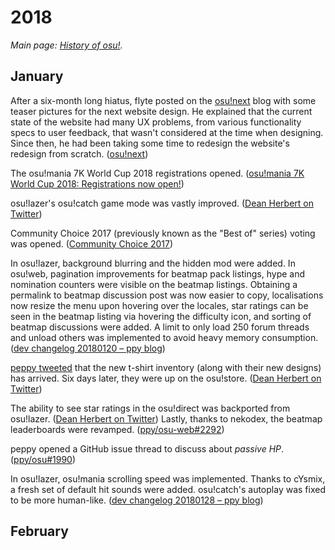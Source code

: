 # 2018

*Main page: [History of osu!](/wiki/HOO).*

## January

After a six-month long hiatus, flyte posted on the [osu!next](http://osunext.tumblr.com) blog with some teaser pictures for the next website design. He explained that the current state of the website had many UX problems, from various functionality specs to user feedback, that wasn't considered at the time when designing. Since then, he had been taking some time to redesign the website's redesign from scratch. ([osu!next](http://osunext.tumblr.com/post/169336245023/hi-its-been-6-months-since-my-last-post-rest))

The osu!mania 7K World Cup 2018 registrations opened. ([osu!mania 7K World Cup 2018: Registrations now open!](https://osu.ppy.sh/home/news/2018-01-10-MWC7K-2018-registrations-open))

osu!lazer's osu!catch game mode was vastly improved. ([Dean Herbert on Twitter](https://twitter.com/ppy/status/951884503122784257))

Community Choice 2017 (previously known as the "Best of" series) voting was opened. ([Community Choice 2017](https://osu.ppy.sh/home/news/2018-01-18-community-choice-2017))

In osu!lazer, background blurring and the hidden mod were added. In osu!web, pagination improvements for beatmap pack listings, hype and nomination counters were visible on the beatmap listings. Obtaining a permalink to beatmap discussion post was now easier to copy, localisations now resize the menu upon hovering over the locales, star ratings can be seen in the beatmap listing via hovering the difficulty icon, and sorting of beatmap discussions were added. A limit to only load 250 forum threads and unload others was implemented to avoid heavy memory consumption. ([dev changelog 20180120 – ppy blog](https://blog.ppy.sh/dev-changelog-20180120/))

[peppy tweeted](https://twitter.com/ppy/status/956058435845611521) that the new t-shirt inventory (along with their new designs) has arrived. Six days later, they were up on the osu!store. ([Dean Herbert on Twitter](https://twitter.com/ppy/status/958185268258865152))

The ability to see star ratings in the osu!direct was backported from osu!lazer. ([Dean Herbert on Twitter](https://twitter.com/ppy/status/958220599783866368)) Lastly, thanks to nekodex, the beatmap leaderboards were revamped. ([ppy/osu-web#2292](https://github.com/ppy/osu-web/pull/2292))

peppy opened a GitHub issue thread to discuss about *passive HP*. ([ppy/osu#1990](https://github.com/ppy/osu/issues/1990))

In osu!lazer, osu!mania scrolling speed was implemented. Thanks to cYsmix, a fresh set of default hit sounds were added. osu!catch's autoplay was fixed to be more human-like. ([dev changelog 20180128 – ppy blog](https://blog.ppy.sh/dev-changelog-20180128/))

## February